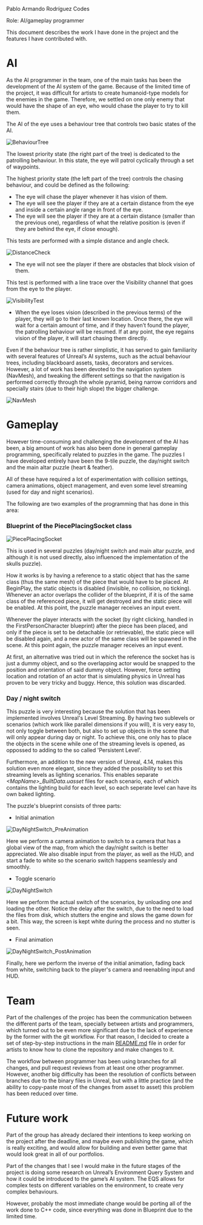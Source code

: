 Pablo Armando Rodríguez Codes

Role: AI/gameplay programmer

This document describes the work I have done in the project and the features I have contributed with.

# AI

As the AI programmer in the team, one of the main tasks has been the development of the AI system of the game. Because of the limited time of the project, it was difficult for artists to create humanoid-type models for the enemies in the game. Therefore, we settled on one only enemy that would have the shape of an eye, who would chase the player to try to kill them.

The AI of the eye uses a behaviour tree that controls two basic states of the AI. 

![BehaviourTree](./BlueprintScreenshots/AI_BehaviourTree.png?raw=true)

The lowest priority state (the right part of the tree) is dedicated to the patrolling behaviour. In this state, the eye will patrol cyclically through a set of waypoints.

The highest priority state (the left part of the tree) controls the chasing behaviour, and could be defined as the following:

- The eye will chase the player whenever it has vision of them.
- The eye will see the player if they are at a certain distance from the eye and inside a certain angle range in front of the eye.
- The eye will see the player if they are at a certain distance (smaller than the previous one), regardless of what the relative position is (even if they are behind the eye, if close enough).

This tests are performed with a simple distance and angle check.

![DistanceCheck](./BlueprintScreenshots/AI_VisionRange.png?raw=true)

- The eye will not see the player if there are obstacles that block vision of them.

This test is performed with a line trace over the Visibility channel that goes from the eye to the player.

![VisibilityTest](./BlueprintScreenshots/AI_VisibilityTrace.png?raw=true)

- When the eye loses vision (described in the previous terms) of the player, they will go to their last known location. Once there, the eye will wait for a certain amount of time, and if they haven’t found the player, the patrolling behaviour will be resumed. If at any point, the eye regains vision of the player, it will start chasing them directly.


Even if the behaviour tree is rather simplistic, it has served to gain familiarity with several features of Unreal’s AI systems, such as the actual behaviour trees, including blackboard assets, tasks, decorators and services. However, a lot of work has been devoted to the navigation system (NavMesh), and tweaking the different settings so that the navigation is performed correctly through the whole pyramid, being narrow corridors and specially stairs (due to their high slope) the bigger challenge.

![NavMesh](./BlueprintScreenshots/AI_NavMesh.png?raw=true)

# Gameplay

However time-consuming and challenging the development of the AI has been, a big amount of work has also been done in general gameplay programming, specifically related to puzzles in the game. The puzzles I have developed entirely have been the 9-tile puzzle, the day/night switch and the main altar puzzle (heart & feather).

All of these have required a lot of experimentation with collision settings, camera animations, object management, and even some level streaming (used for day and night scenarios).

The following are two examples of the programming that has done in this area:

### Blueprint of the PiecePlacingSocket class

![PiecePlacingSocket](./BlueprintScreenshots/Puzzle_PieceSocket.png?raw=true)

This is used in several puzzles (day/night switch and main altar puzzle, and although it is not used directly, also influenced the implementation of the skulls puzzle).

How it works is by having a reference to a static object that has the same class (thus the same mesh) of the piece that would have to be placed. At BeginPlay, the static objects is disabled (invisible, no collision, no ticking). Whenever an actor overlaps the collider of the blueprint, if it is of the same class of the referenced piece, it will get destroyed and the static piece will be enabled. At this point, the puzzle manager receives an input event.

Whenever the player interacts with the socket (by right clicking, handled in the FirstPersonCharacter blueprint) after the piece has been placed, and only if the piece is set to be detachable (or retrievable), the static piece will be disabled again, and a new actor of the same class will be spawned in the scene. At this point again, the puzzle manager receives an input event.

At first, an alternative was tried out in which the reference the socket has is just a dummy object, and so the overlapping actor would be snapped to the position and orientation of said dummy object. However, force setting location and rotation of an actor that is simulating physics in Unreal has proven to be very tricky and buggy. Hence, this solution was discarded.

### Day / night switch

This puzzle is very interesting because the solution that has been implemented involves Unreal's Level Streaming. By having two sublevels or scenarios (which work like parallel dimensions if you will), it is very easy to, not only toggle between both, but also to set up objects in the scene that will only appear during day or night. To achieve this, one only has to place the objects in the scene while one of the streaming levels is opened, as oppossed to adding to the so called 'Persistent Level'. 

Furthermore, an addition to the new version of Unreal, 4.14, makes this solution even more elegant, since they added the possibility to set this streaming levels as lighting scenarios. This enables separate _\<MapName>\_BuiltData.uasset_ files for each scenario, each of which contains the lighting build for each level, so each seperate level can have its own baked lighting.

The puzzle's blueprint consists of three parts:

- Initial animation

![DayNightSwitch_PreAnimation](./BlueprintScreenshots/DayNight_PreAnimation.png?raw=true)

Here we perform a camera animation to switch to a camera that has a global view of the map, from which the day/night switch is better appreciated. We also disable input from the player, as well as the HUD, and start a fade to white so the scenario switch happens seamlessly and smoothly.

- Toggle scenario

![DayNightSwitch](./BlueprintScreenshots/DayNight_ToggleMap.png?raw=true)

Here we perform the actual switch of the scenarios, by unloading one and loading the other. Notice the delay after the switch, due to the need to load the files from disk, which stutters the engine and slows the game down for a bit. This way, the screen is kept white during the process and no stutter is seen.

- Final animation

![DayNightSwitch_PostAnimation](./BlueprintScreenshots/DayNight_PostAnimation.png?raw=true)

Finally, here we perform the inverse of the initial animation, fading back from white, switching back to the player's camera and reenabling input and HUD.

# Team

Part of the challenges of the projec has been the communication between the different parts of the team, specially between artists and programmers, which turned out to be even more significant due to the lack of experience by the former with the git workflow. For that reason, I decided to create a set of step-by-step instructions in the main [README.md](https://github.com/parmandorc/Descent/blob/master/README.md) file in order for artists to know how to clone the repository and make changes to it.

The workflow between programmer has been using branches for all changes, and pull request reviews from at least one other programmer. However, another big difficulty has been the resolution of conflicts between branches due to the binary files in Unreal, but with a little practice (and the ability to copy-paste most of the changes from asset to asset) this problem has been reduced over time.

# Future work

Part of the group has already declared their intentions to keep working on the project after the deadline, and maybe even publishing the game, which is really exciting, and would allow for building and even better game that would look great in all of our portfolios.

Part of the changes that I see I would make in the future stages of the project is doing some research on Unreal’s Environment Query System and how it could be introduced to the game’s AI system. The EQS allows for complex tests on different variables on the environment, to create very complex behaviours.

However, probably the most immediate change would be porting all of the work done to C++ code, since everything was done in Blueprint due to the limited time.

